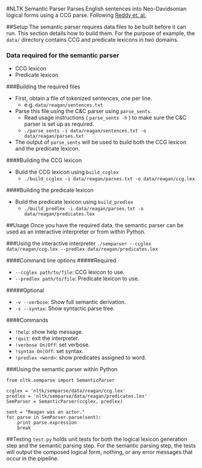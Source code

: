 #NLTK Semantic Parser
Parses English sentences into Neo-Davidsonian logical forms
using a CCG parse. Following [Reddy et. al.](http://www.sivareddy.in/papers/reddy2014semanticparsing.pdf)

##Setup
The semantic parser requires data files to be built before
it can run. This section details how to build them. For the
purpose of example, the `data/` directory contains 
CCG and predicate lexicons in two domains. 

### Data required for the semantic parser
* CCG lexicon
* Predicate lexicon

###Building the required files
* First, obtain a file of tokenized sentences, one per line.
  + e.g. `data/reagan/sentences.txt`
* Parse this file using the C&C parser using `parse_sents`.
  + Read usage instructions ( `parse_sents -h` ) to make sure the C&C parser is set up as required.
  + `./parse_sents -i data/reagan/sentences.txt -o data/reagan/parses.txt`
* The output of `parse_sents` will be used to build both
      the CCG lexicon and the predicate lexicon.

####Building the CCG lexicon
* Build the CCG lexicon using `build_ccglex`
  + `./build_ccglex -i data/reagan/parses.txt -o data/reagan/ccg.lex`

####Building the predicate lexicon
* Build the predicate lexicon using `build_predlex`
  + `./build_predlex -i data/reagan/parses.txt -o data/reagan/predicates.lex`

##Usage
Once you have the required data, the semantic parser can be used as an interactive
interpreter or from within Python.

###Using the interactive interpreter
`./semparser --ccglex data/reagan/ccg.lex --predlex data/reagan/predicates.lex`

####Command line options
#####Required
* `--ccglex path/to/file`: CCG lexicon to use.
* `--predlex path/to/file`: Predicate lexicon to use.

#####Optional
* `-v --verbose`: Show full semantic derivation.
* `-s --syntax`: Show syntactic parse tree.

####Commands
* `!help`: show help message.
* `!quit`: exit the interpreter.
* `!verbose On|Off`: set verbose.
* `!syntax On|Off`: set syntax.
* `!predlex <word>`: show predicates assigned to word.


###Using the semantic parser within Python

    from nltk.semparse import SemanticParser

    ccglex = 'nltk/semparse/data/reagan/ccg.lex'
    predlex = 'nltk/semparse/data/reagan/predicates.lex'
    SemParser = SemanticParser(ccglex, predlex)
    
    sent = "Reagan was an actor."
    for parse in SemParser.parse(sent):
        print parse.expression
        break

##Testing
`test.py` holds unit tests for both the logical lexicon generation step
and the semantic parsing step. For the semantic parsing step, the tests
will output the composed logical form, nothing, or any error messages that
occur in the pipeline.
